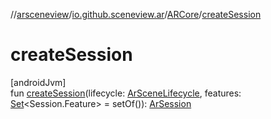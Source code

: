 //[arsceneview](../../../index.md)/[io.github.sceneview.ar](../index.md)/[ARCore](index.md)/[createSession](create-session.md)

# createSession

[androidJvm]\
fun [createSession](create-session.md)(lifecycle: [ArSceneLifecycle](../-ar-scene-lifecycle/index.md), features: [Set](https://kotlinlang.org/api/latest/jvm/stdlib/kotlin.collections/-set/index.html)&lt;Session.Feature&gt; = setOf()): [ArSession](../../io.github.sceneview.ar.arcore/-ar-session/index.md)
